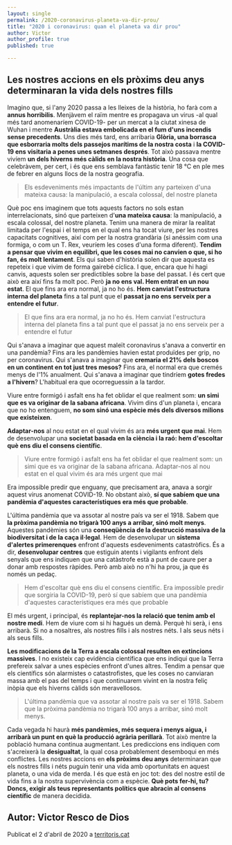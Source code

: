 ```yaml
---
layout: single
permalink: /2020-coronavirus-planeta-va-dir-prou/
title: "2020 i coronavirus: quan el planeta va dir prou"
author: Victor
author_profile: true
published: true

---
```


## Les nostres accions en els pròxims deu anys determinaran la vida dels nostres fills

Imagino que, si l'any 2020 passa a les lleixes de la història, ho farà com a **annus horribilis**.
Menjàvem el raïm mentre es propagava un virus -al qual més tard anomenaríem COVID-19- per un mercat a la ciutat xinesa de Wuhan i mentre **Austràlia estava embolicada en el fum d'uns incendis sense precedents**. Uns dies més tard, ens arribaria **Glòria, una borrasca que esborraria molts dels passejos marítims de la nostra costa** i **la COVID-19 ens visitaria a penes unes setmanes després**. Tot això passava mentre vivíem **un dels hiverns més càlids en la nostra història**. Una cosa que celebràvem, per cert, i és que ens semblava fantàstic tenir 18 °C en ple mes de febrer en alguns llocs de la nostra geografia.

> Els esdeveniments més impactants de l'últim any parteixen d'una mateixa causa: la manipulació, a escala colossal, del nostre planeta

Què poc ens imaginem que tots aquests factors no sols estan interrelacionats, sinó que parteixen d'**una mateixa causa**: la manipulació, a escala colossal, del nostre planeta. Tenim una manera de mirar la realitat limitada per l'espai i el temps en el qual ens ha tocat viure, per les nostres capacitats cognitives, així com per la nostra grandària (si anéssim com una formiga, o com un T. Rex, veuríem les coses d'una forma diferent). **Tendim a pensar que vivim en equilibri, que les coses mai no canvien o que, si ho fan, és molt lentament**. Els qui saben d'història solen dir que aquesta es repeteix i que vivim de forma gairebé cíclica. I que, encara que hi hagi canvis, aquests solen ser predictibles sobre la base del passat. I és cert que això era així fins fa molt poc. Però **ja no ens val. Hem entrat en un nou estat**. El que fins ara era normal, ja no ho és. **Hem canviat l'estructura interna del planeta** fins a tal punt que el **passat ja no ens serveix per a entendre el futur**.

> El que fins ara era normal, ja no ho és. Hem canviat l'estructura interna del planeta fins a tal punt que el passat ja no ens serveix per a entendre el futur

Qui s'anava a imaginar que aquest maleït coronavirus s'anava a convertir en una pandèmia? Fins ara les pandèmies havien estat produïdes per grip, no per coronavirus. Qui s'anava a imaginar que **cremaria el 21% dels boscos en un continent en tot just tres mesos?** Fins ara, el normal era que cremés menys de l'1% anualment. Qui s'anava a imaginar que tindríem **gotes fredes a l'hivern**? L'habitual era que ocorreguessin a la tardor.

Viure entre formigó i asfalt ens ha fet oblidar el que realment som: **un simi que es va originar de la sabana africana**. Vivim dins d'un planeta i, encara que no ho entenguem, **no som sinó una espècie més dels diversos milions que existeixen**.

**Adaptar-nos** al nou estat en el qual vivim és ara **més urgent que mai**. Hem de desenvolupar una **societat basada en la ciència i la raó: hem d'escoltar què ens diu el consens científic**. 

> Viure entre formigó i asfalt ens ha fet oblidar el que realment som: un simi que es va originar de la sabana africana. Adaptar-nos al nou estat en el qual vivim és ara més urgent que mai

Era impossible predir que enguany, que precisament ara, anava a sorgir aquest virus anomenat COVID-19. No obstant això, **sí que sabíem que una pandèmia d'aquestes característiques era més que probable**.

L'última pandèmia que va assotar al nostre país va ser el 1918. Sabem que **la pròxima pandèmia no trigarà 100 anys a arribar, sinó molt menys**. Aquestes pandèmies són una **conseqüència de la destrucció massiva de la biodiversitat i de la caça il·legal**. Hem de desenvolupar un **sistema d'alertes primerenques** enfront d'aquests esdeveniments catastròfics. És a dir, **desenvolupar centres** que estiguin atents i vigilants enfront dels senyals que ens indiquen que una catàstrofe està a punt de caure per a donar amb respostes ràpides. Però amb això no n'hi ha prou, ja que és només un pedaç.

> Hem d'escoltar què ens diu el consens científic. Era impossible predir que sorgiria la COVID-19, però sí que sabíem que una pandèmia d'aquestes característiques era més que probable

El més urgent, i principal, és **replantejar-nos la relació que tenim amb el nostre medi**. Hem de viure com si hi hagués un demà. Perquè hi serà, i ens arribarà. Si no a nosaltres, als nostres fills i als nostres néts. I als seus néts i als seus fills.

**Les modificacions de la Terra a escala colossal resulten en extincions massives**. I no existeix cap evidència científica que ens indiqui que la Terra prefereix salvar a unes espècies enfront d'unes altres. Tendim a pensar que els científics són alarmistes o catastrofistes, que les coses no canviaran massa amb el pas del temps i que continuarem vivint en la nostra feliç inòpia que els hiverns càlids són meravellosos.

> L'última pandèmia que va assotar al nostre país va ser el 1918. Sabem que la pròxima pandèmia no trigarà 100 anys a arribar, sinó molt menys.

Cada vegada hi haurà **més pandèmies, més sequera i menys aigua, i arribarà un punt en què la producció agrària perillarà**. Tot això mentre la població humana continua augmentant. Les prediccions ens indiquen com s'acreixerà la **desigualtat**, la qual cosa probablement desemboqui en més conflictes. Les nostres accions en **els pròxims deu anys** determinaran que els nostres fills i néts puguin tenir una vida amb oportunitats en aquest planeta, o una vida de merda. I és que està en joc tot: des del nostre estil de vida fins a la nostra supervivència com a espècie.
**Què pots fer-hi, tu? Doncs, exigir als teus representants polítics que abracin al consens científic** de manera decidida.

## Autor: Victor Resco de Dios

Publicat el 2 d'abril de 2020 a [territoris.cat](https://www.territoris.cat/opinion/victor-resco-de-dios/2020-i-coronavirus-quan-planeta-va-dir-prou/20200401183224063677.html)